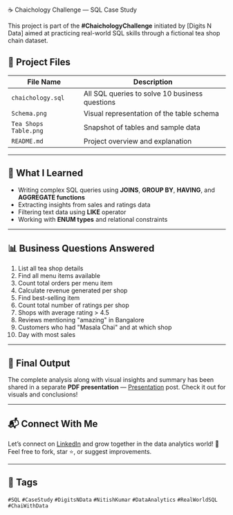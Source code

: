 ☕ Chaichology Challenge — SQL Case Study

This project is part of the **#ChaichologyChallenge** initiated by [Digits N Data] aimed at practicing real-world SQL skills through a fictional tea shop chain dataset.  

## 📁 Project Files

| File Name              | Description                                |
|------------------------|--------------------------------------------|
| `chaichology.sql`      | All SQL queries to solve 10 business questions |
| `Schema.png`           | Visual representation of the table schema |
| `Tea Shops Table.png`  | Snapshot of tables and sample data        |
| `README.md`            | Project overview and explanation           |

---

## 🧠 What I Learned

- Writing complex SQL queries using **JOINS**, **GROUP BY**, **HAVING**, and **AGGREGATE functions**
- Extracting insights from sales and ratings data
- Filtering text data using **LIKE** operator
- Working with **ENUM types** and relational constraints

---

## 📊 Business Questions Answered

1. List all tea shop details  
2. Find all menu items available  
3. Count total orders per menu item  
4. Calculate revenue generated per shop  
5. Find best-selling item  
6. Count total number of ratings per shop  
7. Shops with average rating > 4.5  
8. Reviews mentioning "amazing" in Bangalore  
9. Customers who had "Masala Chai" and at which shop  
10. Day with most sales

---

## 📄 Final Output

The complete analysis along with visual insights and summary has been shared in a separate **PDF presentation** — [Presentation](https://www.linkedin.com/posts/divyanshi-doser_chaichology-presentation-activity-7338489058274234368-p8Vb?utm_source=share&utm_medium=member_android&rcm=ACoAAFn4nbMBzA70MeO-p2EjHsa7DB-bJ35X5lE) post. Check it out for visuals and conclusions!

---

## 📬 Connect With Me

Let’s connect on [LinkedIn](https://www.linkedin.com/in/divyanshi-doser/) and grow together in the data analytics world! 🌱  
Feel free to fork, star ⭐, or suggest improvements.

---

## 📌 Tags

`#SQL` `#CaseStudy` `#DigitsNData` `#NitishKumar` `#DataAnalytics` `#RealWorldSQL` `#ChaiWithData`

